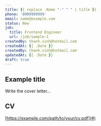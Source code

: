 ```yaml
---
title: {{ replace .Name "-" " " | title }}
phone: '0909999999'
email: name@example.com
status: New
job:
  title: Frontend Engineer
  url: /job/sample-1
createdBy: thanh.vinh@hotmail.com
createdAt: {{ .Date }}
createdBy: thanh.vinh@hotmail.com
updatedAt: {{ .Date }}
draft: true
---
```


## Example title

Write the cover letter...

## CV

[https://example.com/path/to/your/cv.pdf](#)
